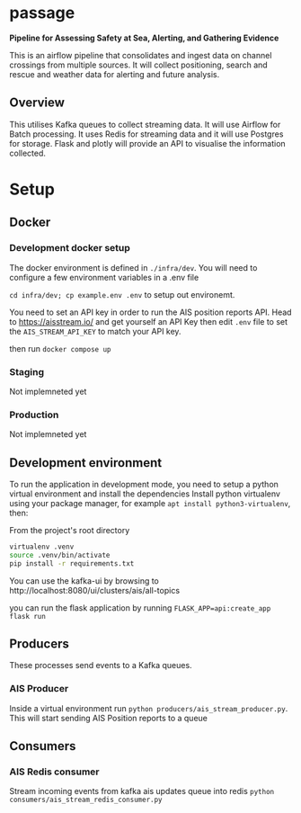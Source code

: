 # passage
**Pipeline for Assessing Safety at Sea, Alerting, and Gathering Evidence**

This is an airflow pipeline that consolidates and ingest data on channel crossings from multiple sources.
It  will collect positioning, search and rescue and weather data for alerting and future analysis.


## Overview
This utilises Kafka queues to collect streaming data.
It will use Airflow for Batch processing.
It uses Redis for streaming data and it will use Postgres for storage.
Flask and plotly will provide an API to visualise the information collected. 

# Setup
## Docker

### Development docker setup
The docker environment is defined in `./infra/dev`. You will need to configure a few environment variables in a .env file

`cd infra/dev; cp example.env .env` to setup out environemt.

You need to set an API key in order to run the AIS position reports API. 
Head to https://aisstream.io/ and get yourself an API Key then edit `.env` file to set the `AIS_STREAM_API_KEY` to match your API key.

then run `docker compose up`

### Staging
Not implemneted yet 

### Production
Not implemneted yet 

## Development environment

To run the application in development mode, you need to setup a python virtual environment and install the dependencies
Install python virtualenv using your package manager, for example `apt install python3-virtualenv`, then:

From the project's root directory
```bash
virtualenv .venv
source .venv/bin/activate
pip install -r requirements.txt
```
You can use the kafka-ui by browsing to http://localhost:8080/ui/clusters/ais/all-topics

you can run the flask application by running 
`FLASK_APP=api:create_app flask run`

## Producers

These processes send events to a Kafka queues.

### AIS Producer
Inside a virtual environment run `python producers/ais_stream_producer.py`.
This will start sending AIS Position reports to a queue

## Consumers

### AIS Redis consumer
Stream incoming events from kafka ais updates queue into redis
`python consumers/ais_stream_redis_consumer.py`

